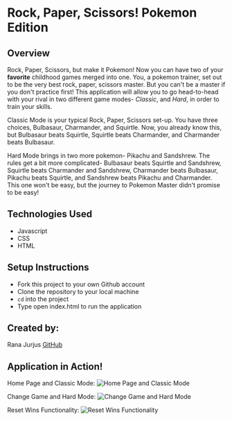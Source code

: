 # Rock, Paper, Scissors! Pokemon Edition

## Overview

Rock, Paper, Scissors, but make it Pokemon! Now you can have two of your **favorite** childhood games merged into one. You, a pokemon trainer, set out to be the very best rock, paper, scissors master. But you can't be a master if you don't practice first! This application will allow you to go head-to-head with your rival in two different game modes- *Classic*, and *Hard*, in order to train your skills. 

Classic Mode is your typical Rock, Paper, Scissors set-up. You have three choices, Bulbasaur, Charmander, and Squirtle. Now, you already know this, but Bulbasaur beats Squirtle, Squirtle beats Charmander, and Charmander beats Bulbasaur. 

Hard Mode brings in two more pokemon- Pikachu and Sandshrew. The rules get a bit more complicated- Bulbasaur beats Squirtle and Sandshrew, Squirtle beats Charmander and Sandshrew, Charmander beats Bulbasaur, Pikachu beats Squirtle, and Sandshrew beats Pikachu and Charmander. This one won't be easy, but the journey to Pokemon Master didn't promise to be easy! 

## Technologies Used

- Javascript
- CSS
- HTML

## Setup Instructions

- Fork this project to your own Github account
- Clone the repository to your local machine
- `cd` into the project
- Type open index.html to run the application

## Created by:
Rana Jurjus [GitHub](https://github.com/rjur11)

## Application in Action!

Home Page and Classic Mode:
![Home Page and Classic Mode](https://media.giphy.com/media/LqYW8cRZfeOAOhdAnu/giphy.gif)

Change Game and Hard Mode:
![Change Game and Hard Mode](https://media.giphy.com/media/kYq58zv1Erfc99IlLw/giphy.gif)

Reset Wins Functionality:
![Reset Wins Functionality](https://media.giphy.com/media/SfY4LA3tjF4IpIEhdL/giphy.gif)


